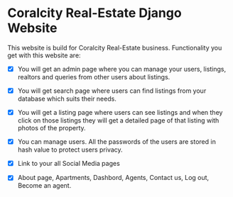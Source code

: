 # Coralcity Real-Estate Django Website 
 This website is build for Coralcity Real-Estate business.
Functionality  you get with this website are:

*[x] You will get an admin page where you can manage your users, listings, realtors and queries from other users about listings.

*[x] You will get search page where users can find listings from your database which suits their needs.

*[x] You will get a listing page where users can see listings and when they click on those listings they will get a detailed page of that listing with photos of the property. 

*[x] You can manage users. All the passwords of the users are stored in hash value to protect users privacy.

*[x] Link to your all Social Media pages

*[x] About page, Apartments, Dashbord, Agents, Contact us, Log out, Become an agent.
